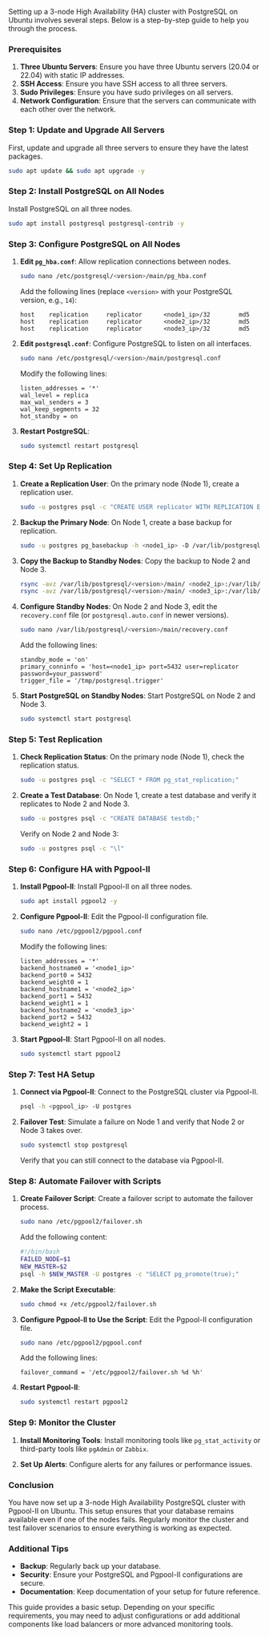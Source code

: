 Setting up a 3-node High Availability (HA) cluster with PostgreSQL on Ubuntu involves several steps. Below is a step-by-step guide to help you through the process.

### Prerequisites
1. **Three Ubuntu Servers**: Ensure you have three Ubuntu servers (20.04 or 22.04) with static IP addresses.
2. **SSH Access**: Ensure you have SSH access to all three servers.
3. **Sudo Privileges**: Ensure you have sudo privileges on all servers.
4. **Network Configuration**: Ensure that the servers can communicate with each other over the network.

### Step 1: Update and Upgrade All Servers
First, update and upgrade all three servers to ensure they have the latest packages.

```bash
sudo apt update && sudo apt upgrade -y
```

### Step 2: Install PostgreSQL on All Nodes
Install PostgreSQL on all three nodes.

```bash
sudo apt install postgresql postgresql-contrib -y
```

### Step 3: Configure PostgreSQL on All Nodes
1. **Edit `pg_hba.conf`**: Allow replication connections between nodes.

   ```bash
   sudo nano /etc/postgresql/<version>/main/pg_hba.conf
   ```

   Add the following lines (replace `<version>` with your PostgreSQL version, e.g., `14`):

   ```plaintext
   host    replication     replicator      <node1_ip>/32        md5
   host    replication     replicator      <node2_ip>/32        md5
   host    replication     replicator      <node3_ip>/32        md5
   ```

2. **Edit `postgresql.conf`**: Configure PostgreSQL to listen on all interfaces.

   ```bash
   sudo nano /etc/postgresql/<version>/main/postgresql.conf
   ```

   Modify the following lines:

   ```plaintext
   listen_addresses = '*'
   wal_level = replica
   max_wal_senders = 3
   wal_keep_segments = 32
   hot_standby = on
   ```

3. **Restart PostgreSQL**:

   ```bash
   sudo systemctl restart postgresql
   ```

### Step 4: Set Up Replication
1. **Create a Replication User**: On the primary node (Node 1), create a replication user.

   ```bash
   sudo -u postgres psql -c "CREATE USER replicator WITH REPLICATION ENCRYPTED PASSWORD 'your_password';"
   ```

2. **Backup the Primary Node**: On Node 1, create a base backup for replication.

   ```bash
   sudo -u postgres pg_basebackup -h <node1_ip> -D /var/lib/postgresql/<version>/main/ -U replicator -P -v -R -X stream -C -S standby1
   ```

3. **Copy the Backup to Standby Nodes**: Copy the backup to Node 2 and Node 3.

   ```bash
   rsync -avz /var/lib/postgresql/<version>/main/ <node2_ip>:/var/lib/postgresql/<version>/main/
   rsync -avz /var/lib/postgresql/<version>/main/ <node3_ip>:/var/lib/postgresql/<version>/main/
   ```

4. **Configure Standby Nodes**: On Node 2 and Node 3, edit the `recovery.conf` file (or `postgresql.auto.conf` in newer versions).

   ```bash
   sudo nano /var/lib/postgresql/<version>/main/recovery.conf
   ```

   Add the following lines:

   ```plaintext
   standby_mode = 'on'
   primary_conninfo = 'host=<node1_ip> port=5432 user=replicator password=your_password'
   trigger_file = '/tmp/postgresql.trigger'
   ```

5. **Start PostgreSQL on Standby Nodes**: Start PostgreSQL on Node 2 and Node 3.

   ```bash
   sudo systemctl start postgresql
   ```

### Step 5: Test Replication
1. **Check Replication Status**: On the primary node (Node 1), check the replication status.

   ```bash
   sudo -u postgres psql -c "SELECT * FROM pg_stat_replication;"
   ```

2. **Create a Test Database**: On Node 1, create a test database and verify it replicates to Node 2 and Node 3.

   ```bash
   sudo -u postgres psql -c "CREATE DATABASE testdb;"
   ```

   Verify on Node 2 and Node 3:

   ```bash
   sudo -u postgres psql -c "\l"
   ```

### Step 6: Configure HA with Pgpool-II
1. **Install Pgpool-II**: Install Pgpool-II on all three nodes.

   ```bash
   sudo apt install pgpool2 -y
   ```

2. **Configure Pgpool-II**: Edit the Pgpool-II configuration file.

   ```bash
   sudo nano /etc/pgpool2/pgpool.conf
   ```

   Modify the following lines:

   ```plaintext
   listen_addresses = '*'
   backend_hostname0 = '<node1_ip>'
   backend_port0 = 5432
   backend_weight0 = 1
   backend_hostname1 = '<node2_ip>'
   backend_port1 = 5432
   backend_weight1 = 1
   backend_hostname2 = '<node3_ip>'
   backend_port2 = 5432
   backend_weight2 = 1
   ```

3. **Start Pgpool-II**: Start Pgpool-II on all nodes.

   ```bash
   sudo systemctl start pgpool2
   ```

### Step 7: Test HA Setup
1. **Connect via Pgpool-II**: Connect to the PostgreSQL cluster via Pgpool-II.

   ```bash
   psql -h <pgpool_ip> -U postgres
   ```

2. **Failover Test**: Simulate a failure on Node 1 and verify that Node 2 or Node 3 takes over.

   ```bash
   sudo systemctl stop postgresql
   ```

   Verify that you can still connect to the database via Pgpool-II.

### Step 8: Automate Failover with Scripts
1. **Create Failover Script**: Create a failover script to automate the failover process.

   ```bash
   sudo nano /etc/pgpool2/failover.sh
   ```

   Add the following content:

   ```bash
   #!/bin/bash
   FAILED_NODE=$1
   NEW_MASTER=$2
   psql -h $NEW_MASTER -U postgres -c "SELECT pg_promote(true);"
   ```

2. **Make the Script Executable**:

   ```bash
   sudo chmod +x /etc/pgpool2/failover.sh
   ```

3. **Configure Pgpool-II to Use the Script**: Edit the Pgpool-II configuration file.

   ```bash
   sudo nano /etc/pgpool2/pgpool.conf
   ```

   Add the following lines:

   ```plaintext
   failover_command = '/etc/pgpool2/failover.sh %d %h'
   ```

4. **Restart Pgpool-II**:

   ```bash
   sudo systemctl restart pgpool2
   ```

### Step 9: Monitor the Cluster
1. **Install Monitoring Tools**: Install monitoring tools like `pg_stat_activity` or third-party tools like `pgAdmin` or `Zabbix`.

2. **Set Up Alerts**: Configure alerts for any failures or performance issues.

### Conclusion
You have now set up a 3-node High Availability PostgreSQL cluster with Pgpool-II on Ubuntu. This setup ensures that your database remains available even if one of the nodes fails. Regularly monitor the cluster and test failover scenarios to ensure everything is working as expected.

### Additional Tips
- **Backup**: Regularly back up your database.
- **Security**: Ensure your PostgreSQL and Pgpool-II configurations are secure.
- **Documentation**: Keep documentation of your setup for future reference.

This guide provides a basic setup. Depending on your specific requirements, you may need to adjust configurations or add additional components like load balancers or more advanced monitoring tools.
